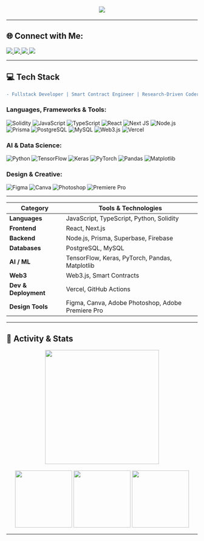 <h1 align="center">
  <img src="https://readme-typing-svg.demolab.com?font=Fira+Code&size=28&duration=2500&pause=1000&color=33FFCC&center=true&vCenter=true&width=800&lines=%F0%9F%91%A8%E2%80%8D%F0%9F%92%BB+Pavan+Sarvesh;Building+Web3+%26+AI+solutions;Fullstack+Developer"/>
</h1>

---

## 🌐 Connect with Me:
<p align="left">
  <a href="https://www.linkedin.com/in/pavansarvesh/" target="_blank">
    <img src="https://img.shields.io/badge/LinkedIn-33FFCC?style=for-the-badge&logo=linkedin&logoColor=black" />
  </a>
  <a href="https://x.com/pavansarveshr" target="_blank">
    <img src="https://img.shields.io/badge/X-33FFCC?style=for-the-badge&logo=twitter&logoColor=black" />
  </a>
  <a href="https://discord.com/invite/758199430662586369" target="_blank">
    <img src="https://img.shields.io/badge/Discord-33FFCC?style=for-the-badge&logo=discord&logoColor=black" />
  </a>
  <a href="https://www.behance.net/pavansarvesh" target="_blank">
    <img src="https://img.shields.io/badge/Behance-33FFCC?style=for-the-badge&logo=behance&logoColor=black" />
  </a>
</p>

---

## 💻 Tech Stack

```diff
- Fullstack Developer | Smart Contract Engineer | Research-Driven Coder
```

### Languages, Frameworks & Tools:
![Solidity](https://img.shields.io/badge/Solidity-33FFCC?style=for-the-badge&logo=solidity&logoColor=black)
![JavaScript](https://img.shields.io/badge/JavaScript-33FFCC?style=for-the-badge&logo=javascript&logoColor=black)
![TypeScript](https://img.shields.io/badge/TypeScript-33FFCC?style=for-the-badge&logo=typescript&logoColor=black)
![React](https://img.shields.io/badge/React-33FFCC?style=for-the-badge&logo=react&logoColor=black)
![Next JS](https://img.shields.io/badge/Next.js-33FFCC?style=for-the-badge&logo=next.js&logoColor=black)
![Node.js](https://img.shields.io/badge/Node.js-33FFCC?style=for-the-badge&logo=node.js&logoColor=black)
![Prisma](https://img.shields.io/badge/Prisma-33FFCC?style=for-the-badge&logo=prisma&logoColor=black)
![PostgreSQL](https://img.shields.io/badge/PostgreSQL-33FFCC?style=for-the-badge&logo=postgresql&logoColor=black)
![MySQL](https://img.shields.io/badge/MySQL-33FFCC?style=for-the-badge&logo=mysql&logoColor=black)
![Web3.js](https://img.shields.io/badge/Web3.js-33FFCC?style=for-the-badge&logo=web3.js&logoColor=black)
![Vercel](https://img.shields.io/badge/Vercel-33FFCC?style=for-the-badge&logo=vercel&logoColor=black)

### AI & Data Science:
![Python](https://img.shields.io/badge/Python-33FFCC?style=for-the-badge&logo=python&logoColor=black)
![TensorFlow](https://img.shields.io/badge/TensorFlow-33FFCC?style=for-the-badge&logo=tensorflow&logoColor=black)
![Keras](https://img.shields.io/badge/Keras-33FFCC?style=for-the-badge&logo=keras&logoColor=black)
![PyTorch](https://img.shields.io/badge/PyTorch-33FFCC?style=for-the-badge&logo=pytorch&logoColor=black)
![Pandas](https://img.shields.io/badge/Pandas-33FFCC?style=for-the-badge&logo=pandas&logoColor=black)
![Matplotlib](https://img.shields.io/badge/Matplotlib-33FFCC?style=for-the-badge&logo=matplotlib&logoColor=black)

### Design & Creative:
![Figma](https://img.shields.io/badge/Figma-33FFCC?style=for-the-badge&logo=figma&logoColor=black)
![Canva](https://img.shields.io/badge/Canva-33FFCC?style=for-the-badge&logo=canva&logoColor=black)
![Photoshop](https://img.shields.io/badge/Photoshop-33FFCC?style=for-the-badge&logo=adobephotoshop&logoColor=black)
![Premiere Pro](https://img.shields.io/badge/Premiere_Pro-33FFCC?style=for-the-badge&logo=adobepremierepro&logoColor=black)

---
| Category             | Tools & Technologies                              |
| -------------------- | ------------------------------------------------- |
| **Languages**        | JavaScript, TypeScript, Python, Solidity          |
| **Frontend**         | React, Next.js                                    |
| **Backend**          | Node.js, Prisma, Superbase, Firebase                                   |
| **Databases**        | PostgreSQL, MySQL                                 |
| **AI / ML**          | TensorFlow, Keras, PyTorch, Pandas, Matplotlib    |
| **Web3**             | Web3.js, Smart Contracts                          |
| **Dev & Deployment** | Vercel, GitHub Actions                            |
| **Design Tools**     | Figma, Canva, Adobe Photoshop, Adobe Premiere Pro |

---

## 🚀 Activity & Stats
<div align="center">
  <img src="https://github-readme-activity-graph.vercel.app/graph?username=pavansarvesh&radius=16&theme=dracula&area=true&hide_border=true" height="300" />
  <br/><br/>
  <img src="https://github-readme-stats.vercel.app/api?username=pavansarvesh&show_icons=true&count_private=true&theme=dracula&hide_border=true" height="150" />
  <img src="https://github-readme-stats.vercel.app/api/top-langs?username=pavansarvesh&layout=compact&langs_count=6&theme=dracula&hide_border=true" height="150" />
  <img src="https://streak-stats.demolab.com?user=pavansarvesh&theme=dracula&hide_border=true" height="150" />
</div>

---
